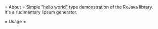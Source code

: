 = About =
Simple "hello world" type demonstration of the RxJava library. It's a rudimentary lipsum generator.

= Usage =

